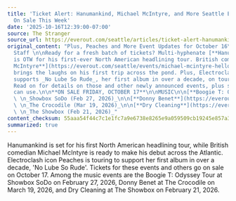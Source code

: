 ```yaml
---
title: 'Ticket Alert: Hanumankind, Michael McIntyre, and More Seattle Events Going
  On Sale This Week'
date: '2025-10-16T12:39:00-07:00'
source: The Stranger
source_url: https://everout.com/seattle/articles/ticket-alert-hanumankind-michael-mcintyre-and-more-seattle-events-going-on-sale-this-week/c6115/
original_content: "Plus, Peaches and More Event Updates for October 16\n by EverOut
  Staff \n\nReady for a fresh batch of tickets? Multi-hyphenate [**Hanumankind**](https://everout.com/seattle/events/hanumankind/e212213/)
  is OTW for his first-ever North American headlining tour. British comedian [**Michael
  McIntyre**](https://everout.com/seattle/events/michael-mcintyre-hello-america/e220144/)
  brings the laughs on his first trip across the pond. Plus, Electroclash icon [**Peaches**](https://everout.com/seattle/events/peaches-no-lube-so-rude-tour/e220344/)
  supports _No Lube So Rude_, her first album in over a decade, on tour next year.
  Read on for details on those and other newly announced events, plus some news you
  can use.\n\n**ON SALE FRIDAY, OCTOBER 17**\n\nMUSIC\n\n[**Boogie T: Odyssey Tour**](https://everout.com/seattle/events/boogie-t-odyssey-tour/e220351/)
  \ \n_Showbox SoDo (Feb 27, 2026)_\n\n[**Donny Benet**](https://everout.com/seattle/events/donny-benet/e220631/)
  \ \n_The Crocodile (Mar 19, 2026)_\n\n[**Dry Cleaning**](https://everout.com/seattle/events/dry-cleaning/e220346/)
  \ \n_The Showbox (Feb 21, 2026)_"
content_checksum: 55aaa54f44c7c1e1fc7a9e6738e8265e9a059509cb19245e857a3e9eb931e437
summarized: true
---
```


Hanumankind is set for his first North American headlining tour, while British comedian Michael McIntyre is ready to make his debut across the Atlantic. Electroclash icon Peaches is touring to support her first album in over a decade, 'No Lube So Rude'. Tickets for these events and others go on sale on October 17. Among the music events are the Boogie T: Odyssey Tour at Showbox SoDo on February 27, 2026, Donny Benet at The Crocodile on March 19, 2026, and Dry Cleaning at The Showbox on February 21, 2026.